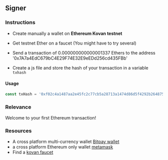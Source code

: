 ## Signer

### Instructions

- Create manually a wallet on **Ethereum Kovan testnet**

- Get testnet Ether on a faucet (You might have to try several)

- Send a transaction of 0.000000000000001337 Ethers to the address '0x7A7a4EdC679bC4E29F74E32E9eEDd256cd435FBb'

- Create a js file and store the hash of your transaction in a variable `txhash`

#### Usage

```js
const txHash = '0xf02c4a1487aa2e45fc2c77cb5a28713a1474d86d5f4292b264875ccc5da82b67'
```

### Relevance

Welcome to your first Ethereum transaction!

### Resources

- A cross platform multi-currency wallet [Bitpay wallet](https://bitpay.com/wallet/)
- a cross platform Ethereum only wallet [metamask](https://metamask.io/)
- Find a [kovan faucet](https://letmegooglethat.com/?q=kovan+faucet)
